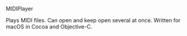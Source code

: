 MIDIPlayer

Plays MIDI files. Can open and keep open several at once.
Written for macOS in Cocoa and Objective-C.
